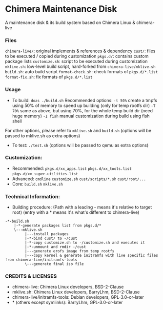 # Chimera Maintenance Disk
A maintenance disk & its build system based on Chimera Linux & chimera-live

### Files
`chimera-live/`: original implements & references & dependency
`cust/`: files to be executed / copied during customization
`pkgs.d/`: contains custom package lists
`customize.sh`: script to be executed during customization
`mklive.sh`: low-level build script, hard-forked from `chimera-live/mklive.sh`
`build.sh`: auto build script
`format-check.sh`: check formats of `pkgs.d/*.list`
`format-fix.sh`: fix formats of `pkgs.d/*.list`

### Usage
- To build:
`doas ./build.sh`
Recommended options:
   `-t 50%`   create a tmpfs using 50% of memory to speed up building (only for temp rootfs dir)
   `-T 70%`   same as above, but using 70%, for the whole temp build dir (need huge memory)
   `-I fish`  manual customization during build using fish shell

For other options, please refer to `mklive.sh` and `build.sh`
   (options will be passed to mklive.sh as extra options)

- To test:
`./test.sh` (options will be passed to qemu as extra options)

### Customization:
- Recommended: `pkgs.d/xx_apps.list` `pkgs.d/xx_tools.list` `pkgs.d/xx_super-utilities.list`
- Advanced: `cmdline` `customize.sh` `cust/scripts/*.sh` `cust/root/...`
- Core: `build.sh` `mklive.sh`

### Technical Information:
- Building procedure:
(Path with a leading - means it's relative to target root)
(entry with a * means it's what's different to chimera-live)
```
-*-build.sh
    |-*-generate packages list from pkgs.d/*
    \---mklive.sh
         |---install packages
         |-*-bind cust/ to -/cust
         |-*-copy customize.sh to -/customize.sh and executes it
         |-*-unmount and rmdir -/cust
         |---generate erofs image from temp rootfs
         |---copy kernel & generate initramfs with live specific files from chimera-live/initramfs-tools
         \---generate final iso file
```

### CREDITS & LICENSES
- chimera-live: Chimera Linux developers, BSD-2-Clause
- mklive.sh: Chimera Linux developers, BarryLhm, BSD-2-Clause
- chimera-live/initramfs-tools: Debian developers, GPL-3.0-or-later
- \* (others except symlinks): BarryLhm, GPL-3.0-or-later

